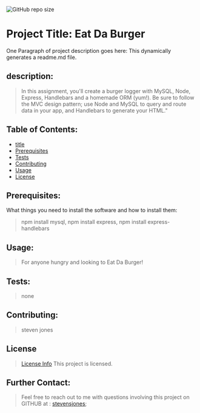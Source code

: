 
![GitHub repo size](https://img.shields.io/github/repo-size/stevensjones/burger)

# Project Title: Eat Da Burger
One Paragraph of project description goes here: This dynamically generates a readme.md file.

## description: 
>In this assignment, you'll create a burger logger with MySQL, Node, Express, Handlebars and a homemade ORM (yum!). Be sure to follow the MVC design pattern; use Node and MySQL to query and route data in your app, and Handlebars to generate your HTML."

## Table of Contents:
- [title](#title)
- [Prerequisites](#Prerequisites)
- [Tests](#Tests)
- [Contributing](#Contributing)
- [Usage](#Usage) 
- [License](#License)

## Prerequisites:
What things you need to install the software and how to install them: 
> npm install mysql, npm install express, npm install express-handlebars
    
## Usage:
> For anyone hungry and looking to Eat Da Burger!
    
## Tests:
> none
    
## Contributing:
> steven jones

    
## License
> [License Info](https://opensource.org/licenses/lot )
This project is licensed. 

## Further Contact:
> Feel free to reach out to me with questions involving this project on GITHUB at : [stevensjones](https://github.com/stevensjones);
